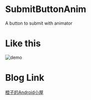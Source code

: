 # SubmitButtonAnim

A button to submit with animator

# Like this


![demo](https://i.imgur.com/KpYBtVA.gif)

# Blog Link 

[橙子的Android小屋](https://xiaozhuanlan.com/topic/8071653942)